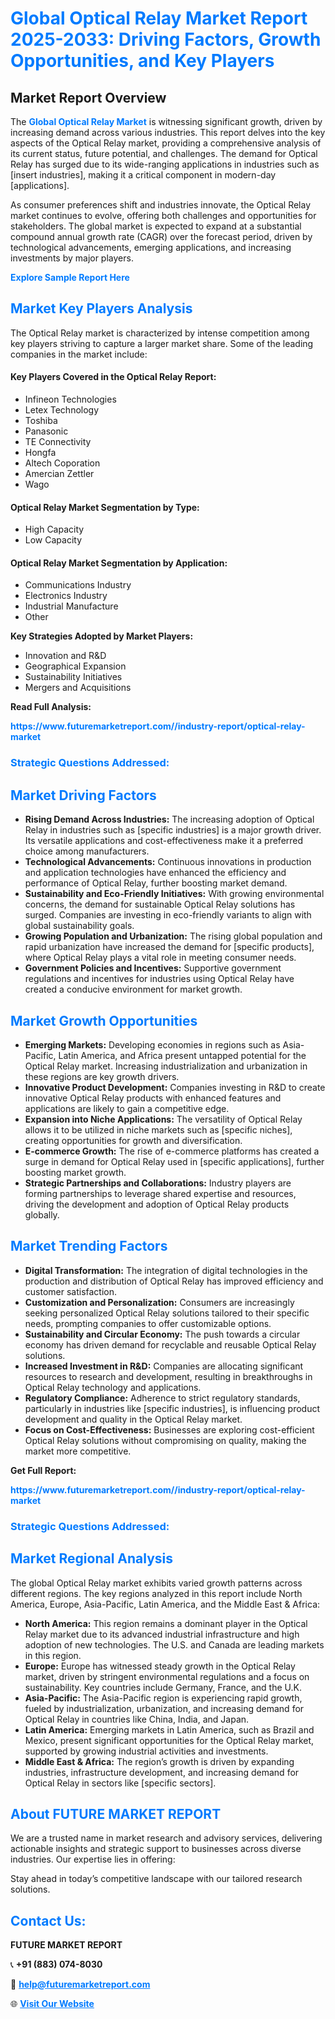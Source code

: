 <h1 style="color: #007BFF;">Global Optical Relay Market Report 2025-2033: Driving Factors, Growth Opportunities, and Key Players</h1>

<section id="overview">
<h2>Market Report Overview</h2>
<p>The <a href="https://www.futuremarketreport.com//industry-report/optical-relay-market" style="color: #007BFF; text-decoration: none;"><strong>Global Optical Relay Market</strong></a> is witnessing significant growth, driven by increasing demand across various industries. This report delves into the key aspects of the Optical Relay market, providing a comprehensive analysis of its current status, future potential, and challenges. The demand for Optical Relay has surged due to its wide-ranging applications in industries such as [insert industries], making it a critical component in modern-day [applications].</p>
<p>As consumer preferences shift and industries innovate, the Optical Relay market continues to evolve, offering both challenges and opportunities for stakeholders. The global market is expected to expand at a substantial compound annual growth rate (CAGR) over the forecast period, driven by technological advancements, emerging applications, and increasing investments by major players.</p>
</section>

<section id="overview">
<p><a href="https://www.futuremarketreport.com//request-sample/reportId=52481" style="color: #007BFF; text-decoration: none;"><strong>Explore Sample Report Here</strong></a></p>
</section>

<section id="key-players">
<h2 style="color: #007BFF;">Market Key Players Analysis</h2>
<p>The Optical Relay market is characterized by intense competition among key players striving to capture a larger market share. Some of the leading companies in the market include:</p>
<h4>Key Players Covered in the Optical Relay Report:</h4>
<ul><li>Infineon Technologies</li><li>Letex Technology</li><li>Toshiba</li><li>Panasonic</li><li>TE Connectivity</li><li>Hongfa</li><li>Altech Coporation</li><li>Amercian Zettler</li><li>Wago</li></ul>
<h4>Optical Relay Market Segmentation by Type:</h4>
<ul><li>High Capacity</li><li>Low Capacity</li></ul>

<h4>Optical Relay Market Segmentation by Application:</h4>
<ul><li>Communications Industry</li><li>Electronics Industry</li><li>Industrial Manufacture</li><li>Other</li></ul>
<p><strong>Key Strategies Adopted by Market Players:</strong></p>
<ul>
<li>Innovation and R&D</li>
<li>Geographical Expansion</li>
<li>Sustainability Initiatives</li>
<li>Mergers and Acquisitions</li>
</ul>
</section>

<section>
<p><strong>Read Full Analysis: </strong></p><a href="https://www.futuremarketreport.com//industry-report/optical-relay-market" style="color: #007BFF; text-decoration: none;"><strong>https://www.futuremarketreport.com//industry-report/optical-relay-market</strong></a>
<h3 style="color: #007BFF;">Strategic Questions Addressed:</h3>
</section>

<section id="driving-factors">
<h2 style="color: #007BFF;">Market Driving Factors</h2>
<ul>
<li><strong>Rising Demand Across Industries:</strong> The increasing adoption of Optical Relay in industries such as [specific industries] is a major growth driver. Its versatile applications and cost-effectiveness make it a preferred choice among manufacturers.</li>
<li><strong>Technological Advancements:</strong> Continuous innovations in production and application technologies have enhanced the efficiency and performance of Optical Relay, further boosting market demand.</li>
<li><strong>Sustainability and Eco-Friendly Initiatives:</strong> With growing environmental concerns, the demand for sustainable Optical Relay solutions has surged. Companies are investing in eco-friendly variants to align with global sustainability goals.</li>
<li><strong>Growing Population and Urbanization:</strong> The rising global population and rapid urbanization have increased the demand for [specific products], where Optical Relay plays a vital role in meeting consumer needs.</li>
<li><strong>Government Policies and Incentives:</strong> Supportive government regulations and incentives for industries using Optical Relay have created a conducive environment for market growth.</li>
</ul>
</section>

<section id="growth-opportunities">
<h2 style="color: #007BFF;">Market Growth Opportunities</h2>
<ul>
<li><strong>Emerging Markets:</strong> Developing economies in regions such as Asia-Pacific, Latin America, and Africa present untapped potential for the Optical Relay market. Increasing industrialization and urbanization in these regions are key growth drivers.</li>
<li><strong>Innovative Product Development:</strong> Companies investing in R&D to create innovative Optical Relay products with enhanced features and applications are likely to gain a competitive edge.</li>
<li><strong>Expansion into Niche Applications:</strong> The versatility of Optical Relay allows it to be utilized in niche markets such as [specific niches], creating opportunities for growth and diversification.</li>
<li><strong>E-commerce Growth:</strong> The rise of e-commerce platforms has created a surge in demand for Optical Relay used in [specific applications], further boosting market growth.</li>
<li><strong>Strategic Partnerships and Collaborations:</strong> Industry players are forming partnerships to leverage shared expertise and resources, driving the development and adoption of Optical Relay products globally.</li>
</ul>
</section>

<section id="trending-factors">
<h2 style="color: #007BFF;">Market Trending Factors</h2>
<ul>
<li><strong>Digital Transformation:</strong> The integration of digital technologies in the production and distribution of Optical Relay has improved efficiency and customer satisfaction.</li>
<li><strong>Customization and Personalization:</strong> Consumers are increasingly seeking personalized Optical Relay solutions tailored to their specific needs, prompting companies to offer customizable options.</li>
<li><strong>Sustainability and Circular Economy:</strong> The push towards a circular economy has driven demand for recyclable and reusable Optical Relay solutions.</li>
<li><strong>Increased Investment in R&D:</strong> Companies are allocating significant resources to research and development, resulting in breakthroughs in Optical Relay technology and applications.</li>
<li><strong>Regulatory Compliance:</strong> Adherence to strict regulatory standards, particularly in industries like [specific industries], is influencing product development and quality in the Optical Relay market.</li>
<li><strong>Focus on Cost-Effectiveness:</strong> Businesses are exploring cost-efficient Optical Relay solutions without compromising on quality, making the market more competitive.</li>
</ul>
</section>

<section>
<p><strong>Get Full Report: </strong></p><a href="https://www.futuremarketreport.com//industry-report/optical-relay-market" style="color: #007BFF; text-decoration: none;"><strong>https://www.futuremarketreport.com//industry-report/optical-relay-market</strong></a>
<h3 style="color: #007BFF;">Strategic Questions Addressed:</h3>
</section>


<section id="regional-analysis">
<h2 style="color: #007BFF;">Market Regional Analysis</h2>
<p>The global Optical Relay market exhibits varied growth patterns across different regions. The key regions analyzed in this report include North America, Europe, Asia-Pacific, Latin America, and the Middle East & Africa:</p>
<ul>
<li><strong>North America:</strong> This region remains a dominant player in the Optical Relay market due to its advanced industrial infrastructure and high adoption of new technologies. The U.S. and Canada are leading markets in this region.</li>
<li><strong>Europe:</strong> Europe has witnessed steady growth in the Optical Relay market, driven by stringent environmental regulations and a focus on sustainability. Key countries include Germany, France, and the U.K.</li>
<li><strong>Asia-Pacific:</strong> The Asia-Pacific region is experiencing rapid growth, fueled by industrialization, urbanization, and increasing demand for Optical Relay in countries like China, India, and Japan.</li>
<li><strong>Latin America:</strong> Emerging markets in Latin America, such as Brazil and Mexico, present significant opportunities for the Optical Relay market, supported by growing industrial activities and investments.</li>
<li><strong>Middle East & Africa:</strong> The region’s growth is driven by expanding industries, infrastructure development, and increasing demand for Optical Relay in sectors like [specific sectors].</li>
</ul>
</section>

<footer>
<h2 style="color: #007BFF;">About FUTURE MARKET REPORT</h2>
<p>We are a trusted name in market research and advisory services, delivering actionable insights and strategic support to businesses across diverse industries. Our expertise lies in offering:</p>

<p>Stay ahead in today’s competitive landscape with our tailored research solutions.</p>

<h2 style="color: #007BFF;">Contact Us:</h2>
<p><strong>FUTURE MARKET REPORT</strong></p>
<p>📞 <strong>+91 (883) 074-8030</strong></p>
<p>📧 <strong><a href="mailto:help@futuremarketreport.com" style="color: #007BFF;">help@futuremarketreport.com</a></strong></p>
<p>🌐 <strong><a href="https://www.futuremarketreport.com/" style="color: #007BFF;">Visit Our Website</a></strong></p>
</footer>